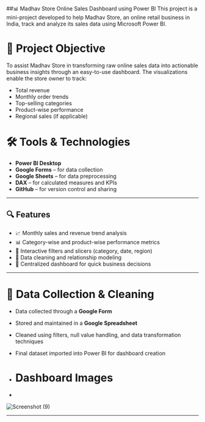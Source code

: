 ##📊 Madhav Store Online Sales Dashboard using Power BI
This project is a mini-project developed to help Madhav Store, an online retail business in India, track and analyze its sales data using Microsoft Power BI.


# 📌 Project Objective

To assist Madhav Store in transforming raw online sales data into actionable business insights through an easy-to-use dashboard. The visualizations enable the store owner to track:

- Total revenue
- Monthly order trends
- Top-selling categories
- Product-wise performance
- Regional sales (if applicable)

# 🛠️ Tools & Technologies

- **Power BI Desktop**
- **Google Forms** – for data collection
- **Google Sheets** – for data preprocessing
- **DAX** – for calculated measures and KPIs
- **GitHub** – for version control and sharing


---

## 🔍 Features

- 📈 Monthly sales and revenue trend analysis
- 📊 Category-wise and product-wise performance metrics
- 🎯 Interactive filters and slicers (category, date, region)
- 🧠 Data cleaning and relationship modeling
- 📂 Centralized dashboard for quick business decisions

---

# 🧹 Data Collection & Cleaning

- Data collected through a **Google Form**
- Stored and maintained in a **Google Spreadsheet**
- Cleaned using filters, null value handling, and data transformation techniques
- Final dataset imported into Power BI for dashboard creation

- # Dashboard Images
- 
![Screenshot (9)](https://github.com/user-attachments/assets/92163a28-e900-46c8-926c-e3f64fff4090)

---


